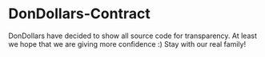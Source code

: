 # DonDollars-Contract
DonDollars have decided to show all source code for transparency. At least we hope that we are giving more confidence :) Stay with our real family!
